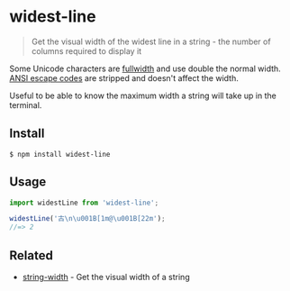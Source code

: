 # widest-line

> Get the visual width of the widest line in a string - the number of columns required to display it

Some Unicode characters are [fullwidth](https://en.wikipedia.org/wiki/Halfwidth_and_fullwidth_forms) and use double the normal width. [ANSI escape codes](http://en.wikipedia.org/wiki/ANSI_escape_code) are stripped and doesn't affect the width.

Useful to be able to know the maximum width a string will take up in the terminal.

## Install

```
$ npm install widest-line
```

## Usage

```js
import widestLine from 'widest-line';

widestLine('古\n\u001B[1m@\u001B[22m');
//=> 2
```

## Related

- [string-width](https://github.com/sindresorhus/string-width) - Get the visual width of a string
